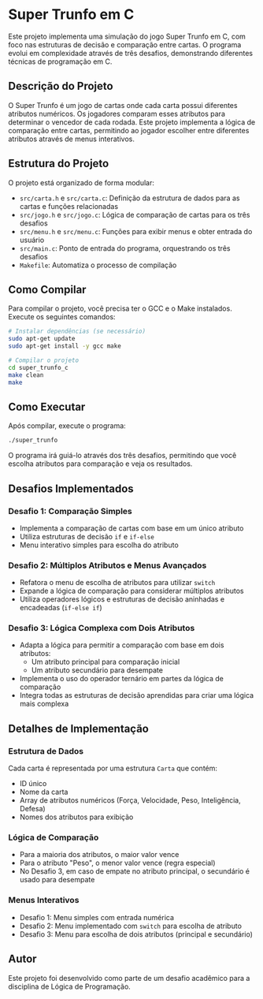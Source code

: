 # Super Trunfo em C

Este projeto implementa uma simulação do jogo Super Trunfo em C, com foco nas estruturas de decisão e comparação entre cartas. O programa evolui em complexidade através de três desafios, demonstrando diferentes técnicas de programação em C.

## Descrição do Projeto

O Super Trunfo é um jogo de cartas onde cada carta possui diferentes atributos numéricos. Os jogadores comparam esses atributos para determinar o vencedor de cada rodada. Este projeto implementa a lógica de comparação entre cartas, permitindo ao jogador escolher entre diferentes atributos através de menus interativos.

## Estrutura do Projeto

O projeto está organizado de forma modular:

- `src/carta.h` e `src/carta.c`: Definição da estrutura de dados para as cartas e funções relacionadas
- `src/jogo.h` e `src/jogo.c`: Lógica de comparação de cartas para os três desafios
- `src/menu.h` e `src/menu.c`: Funções para exibir menus e obter entrada do usuário
- `src/main.c`: Ponto de entrada do programa, orquestrando os três desafios
- `Makefile`: Automatiza o processo de compilação

## Como Compilar

Para compilar o projeto, você precisa ter o GCC e o Make instalados. Execute os seguintes comandos:

```bash
# Instalar dependências (se necessário)
sudo apt-get update
sudo apt-get install -y gcc make

# Compilar o projeto
cd super_trunfo_c
make clean
make
```

## Como Executar

Após compilar, execute o programa:

```bash
./super_trunfo
```

O programa irá guiá-lo através dos três desafios, permitindo que você escolha atributos para comparação e veja os resultados.

## Desafios Implementados

### Desafio 1: Comparação Simples

- Implementa a comparação de cartas com base em um único atributo
- Utiliza estruturas de decisão `if` e `if-else`
- Menu interativo simples para escolha do atributo

### Desafio 2: Múltiplos Atributos e Menus Avançados

- Refatora o menu de escolha de atributos para utilizar `switch`
- Expande a lógica de comparação para considerar múltiplos atributos
- Utiliza operadores lógicos e estruturas de decisão aninhadas e encadeadas (`if-else if`)

### Desafio 3: Lógica Complexa com Dois Atributos

- Adapta a lógica para permitir a comparação com base em dois atributos:
  - Um atributo principal para comparação inicial
  - Um atributo secundário para desempate
- Implementa o uso do operador ternário em partes da lógica de comparação
- Integra todas as estruturas de decisão aprendidas para criar uma lógica mais complexa

## Detalhes de Implementação

### Estrutura de Dados

Cada carta é representada por uma estrutura `Carta` que contém:
- ID único
- Nome da carta
- Array de atributos numéricos (Força, Velocidade, Peso, Inteligência, Defesa)
- Nomes dos atributos para exibição

### Lógica de Comparação

- Para a maioria dos atributos, o maior valor vence
- Para o atributo "Peso", o menor valor vence (regra especial)
- No Desafio 3, em caso de empate no atributo principal, o secundário é usado para desempate

### Menus Interativos

- Desafio 1: Menu simples com entrada numérica
- Desafio 2: Menu implementado com `switch` para escolha de atributo
- Desafio 3: Menu para escolha de dois atributos (principal e secundário)

## Autor

Este projeto foi desenvolvido como parte de um desafio acadêmico para a disciplina de Lógica de Programação.


